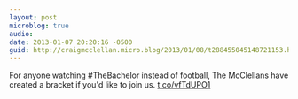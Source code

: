 ```yaml
---
layout: post
microblog: true
audio: 
date: 2013-01-07 20:20:16 -0500
guid: http://craigmcclellan.micro.blog/2013/01/08/t288455045148721153.html
---
```

For anyone watching #TheBachelor instead of football, The McClellans have created a bracket if you'd like to join us. [t.co/vfTdUPO1](https://t.co/vfTdUPO1)
